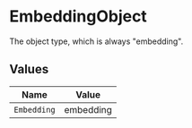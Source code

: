 # EmbeddingObject

The object type, which is always "embedding".


## Values

| Name        | Value       |
| ----------- | ----------- |
| `Embedding` | embedding   |